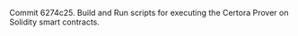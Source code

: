 Commit 6274c25.                    Build and Run scripts for executing the Certora Prover on Solidity smart contracts.